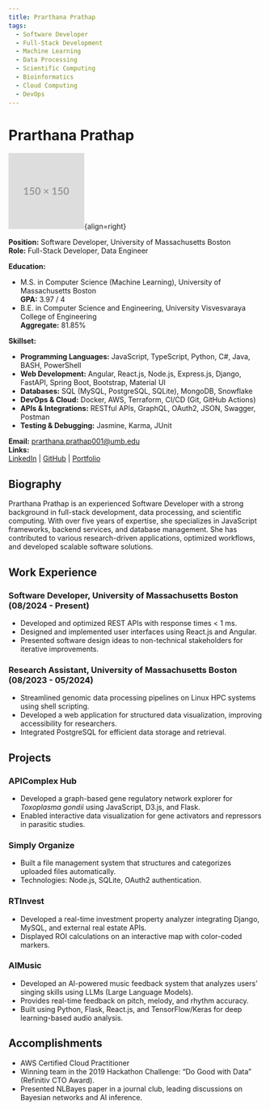 ```yaml
---
title: Prarthana Prathap
tags:
  - Software Developer
  - Full-Stack Development
  - Machine Learning
  - Data Processing
  - Scientific Computing
  - Bioinformatics
  - Cloud Computing
  - DevOps
---
```


# Prarthana Prathap

![Prarthana Prathap](/assets/images/people/placeholder.png){align=right}

**Position:** Software Developer, University of Massachusetts Boston  
**Role:** Full-Stack Developer, Data Engineer

**Education:**

- M.S. in Computer Science (Machine Learning), University of Massachusetts Boston  
  **GPA:** 3.97 / 4  
- B.E. in Computer Science and Engineering, University Visvesvaraya College of Engineering  
  **Aggregate:** 81.85%

**Skillset:**

- **Programming Languages:** JavaScript, TypeScript, Python, C#, Java, BASH, PowerShell  
- **Web Development:** Angular, React.js, Node.js, Express.js, Django, FastAPI, Spring Boot, Bootstrap, Material UI  
- **Databases:** SQL (MySQL, PostgreSQL, SQLite), MongoDB, Snowflake  
- **DevOps & Cloud:** Docker, AWS, Terraform, CI/CD (Git, GitHub Actions)  
- **APIs & Integrations:** RESTful APIs, GraphQL, OAuth2, JSON, Swagger, Postman  
- **Testing & Debugging:** Jasmine, Karma, JUnit  

**Email:** [prarthana.prathap001@umb.edu](mailto:prarthana.prathap001@umb.edu)  
**Links:**  
[LinkedIn](https://www.linkedin.com/in/prarthanaprathap/) |
[GitHub](https://github.com/Prarthana-Prathap) |
[Portfolio](https://prarthana-prathap.github.io/portfolio-website/)

## Biography

Prarthana Prathap is an experienced Software Developer with a strong background in full-stack development, data processing, and scientific computing. With over five years of expertise, she specializes in JavaScript frameworks, backend services, and database management. She has contributed to various research-driven applications, optimized workflows, and developed scalable software solutions.

## Work Experience

### Software Developer, University of Massachusetts Boston (08/2024 - Present)
- Developed and optimized REST APIs with response times < 1 ms.
- Designed and implemented user interfaces using React.js and Angular.
- Presented software design ideas to non-technical stakeholders for iterative improvements.

### Research Assistant, University of Massachusetts Boston (08/2023 - 05/2024)
- Streamlined genomic data processing pipelines on Linux HPC systems using shell scripting.
- Developed a web application for structured data visualization, improving accessibility for researchers.
- Integrated PostgreSQL for efficient data storage and retrieval.


## Projects

### APIComplex Hub
- Developed a graph-based gene regulatory network explorer for *Toxoplasma gondii* using JavaScript, D3.js, and Flask.
- Enabled interactive data visualization for gene activators and repressors in parasitic studies.

### Simply Organize
- Built a file management system that structures and categorizes uploaded files automatically.
- Technologies: Node.js, SQLite, OAuth2 authentication.

### RTInvest
- Developed a real-time investment property analyzer integrating Django, MySQL, and external real estate APIs.
- Displayed ROI calculations on an interactive map with color-coded markers.

### AIMusic
- Developed an AI-powered music feedback system that analyzes users’ singing skills using LLMs (Large Language Models).
- Provides real-time feedback on pitch, melody, and rhythm accuracy.
- Built using Python, Flask, React.js, and TensorFlow/Keras for deep learning-based audio analysis.

## Accomplishments

- AWS Certified Cloud Practitioner  
- Winning team in the 2019 Hackathon Challenge: “Do Good with Data” (Refinitiv CTO Award).  
- Presented NLBayes paper in a journal club, leading discussions on Bayesian networks and AI inference.  

